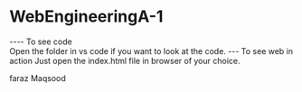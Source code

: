 # WebEngineeringA-1
---- To see code
<br>Open the folder in vs code if you want to look at the code.
--- To see web in action
Just open the index.html file in browser of your choice.

faraz Maqsood
